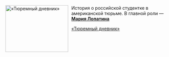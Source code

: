 <!--2025-05-03 11:00:33-->
<div class="yb">
  <div class="rss kino_kino"><a href="https://www.kino-teatr.ru/video/49204/" title="«Тюремный дневник»"><img src="https://www.kino-teatr.ru/video/4/0/49204/poster.jpg" width="196" height="147" align="left" hspace="5" style="margin: 0px 10px 0px 5px" alt="«Тюремный дневник»"/></a>История о российской студентке в американской тюрьме. В главной роли — <a href=https://www.kino-teatr.ru/kino/acter/w/ros/467839/bio/ target=_blank><strong>Мария Лопатина</strong></a> <p class="titl"><a href="https://www.kino-teatr.ru/video/49204/">«Тюремный дневник»</a></p></div>
</div>
